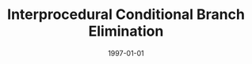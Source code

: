 ---
title: "Interprocedural Conditional Branch Elimination"
date: 1997-01-01
venue: "Proceedings of the ACM SIGPLAN '97 Conference on Programming Language Design and Implementation (PLDI), Las Vegas, Nevada, USA, June 15-18, 1997"
paperurl: https://doi.org/10.1145/258915.258929
authors: "Rastislav Bodik, Rajiv Gupta and Mary Lou Soffa"
awards: ""
---